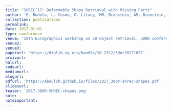 ```yaml
---
title: "SHREC’17: Deformable Shape Retrieval with Missing Parts"
author: 'E. Rodola, L. Cosmo, O. Litany, MM. Bronstein, AM. Bronstein, N. Audebert, A. Ben Hamza, A. Boulch, U. Castellani, MN. Do and others'
collection: publications
permalink:
date: 2017-01-01
type: conference
venue: '10th Eurographics workshop on 3D Object retrieval, 3DOR	conference'
venue2: 
venue3:
paperurl: 'https://diglib.eg.org/handle/10.2312/3dor20171057'
arxivurl: 
halurl: 
codeurl: 
mediumurl: 
blogurl: 
pdfurl: 'https://aboulch.github.io/files/2017_3dor-shrec-shapes.pdf'
slidesurl: 
teaser: '2017-3DOR-SHREC-shapes.png'
note:
noteimportant: 
---
```

												
